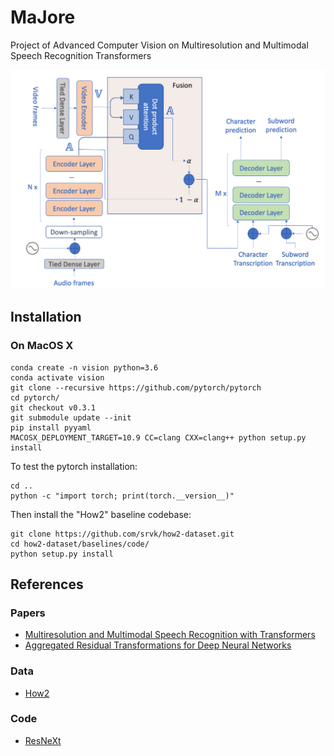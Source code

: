 # MaJore

Project of Advanced Computer Vision on Multiresolution and Multimodal Speech Recognition Transformers

![alt text](https://github.com/Deathn0t/majore/blob/main/assets/model-graph.png "Model Graph")

## Installation

### On MacOS X

```console
conda create -n vision python=3.6
conda activate vision
git clone --recursive https://github.com/pytorch/pytorch
cd pytorch/
git checkout v0.3.1
git submodule update --init
pip install pyyaml
MACOSX_DEPLOYMENT_TARGET=10.9 CC=clang CXX=clang++ python setup.py install
```

To test the pytorch installation:

```console
cd ..
python -c "import torch; print(torch.__version__)"
```

Then install the "How2" baseline codebase:

```console
git clone https://github.com/srvk/how2-dataset.git
cd how2-dataset/baselines/code/
python setup.py install
```

## References

### Papers

* [Multiresolution and Multimodal Speech Recognition with Transformers](https://arxiv.org/abs/2004.14840)
* [Aggregated Residual Transformations for Deep Neural Networks](https://arxiv.org/abs/1611.05431)

### Data

* [How2](https://github.com/srvk/how2-dataset)

### Code

* [ResNeXt](https://github.com/facebookresearch/ResNeXt)